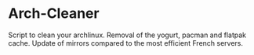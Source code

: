 # Arch-Cleaner
Script to clean your archlinux. Removal of the yogurt, pacman and flatpak cache. Update of mirrors compared to the most efficient French servers.
